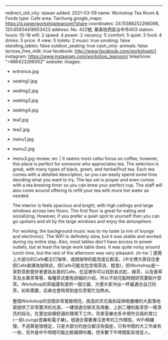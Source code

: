 ---
redirect_old_city: taiwan
added: 2021-03-09
name: Workshop Tea Room & Foods
type: Cafe
area: Taichung
google_maps: https://g.page/workshoptearoom?share
coordinates: 24.15388252266098, 120.65934418653423
address: No. 422號, 華美街西區台中市403
station: 
hours: 10-18
wifi: 2
speed: 4
power: 2
vacancy: 5
comfort: 5
quiet: 3
food: 4
drinks: 5
price: 4
view: 5
toilets: 2
music: true
smoking: false
standing_tables: false
outdoor_seating: true
cash_only: 
animals: false
lactose_free_milk: true
facebook: http://www.facebook.com/workshoptc1
instagram: https://www.instagram.com/workshop_tearoom/
telephone: "+886423266002"
website: 
images:
  - entrance.jpg
  - seating1.jpg
  - seating2.jpg
  - seating3.jpg
  - seating4.jpg
  - tea1.jpg
  - tea2.jpg
  - menu1.jpg
  - menu2.jpg
  - menu3.jpg
review:
  en: |
    It seems most cafes focus on coffee, however, this place is perfect for someone who appreciates tea. The selection is great, with many types of black, green, and herbal/fruit tea. Each tea comes with a detailed description, so you can easily spend some time deciding what you want to try. The tea set is proper and even comes with a tea brewing timer so you can brew your perfect cup. The staff will also come around offering to refill your tea with more hot water as needed.

    The interior is feels spacious and bright, with high ceilings and large windows across two floors. The first floor is great for eating and socializing. However, if you prefer a quiet spot to yourself then you can go upstairs and sit by the large windows and enjoy the atmosphere.

    For working, the background music was to my taste (a mix of lounge and electronic). The WiFi is definitely slow, but it was stable and worked during my entire stay. Also, most tables don't have access to power outlets, but at least the large work table does. It was quite noisy around lunch time, but the rest of the afternoon was very pleasant.
  zh-tw: |
    感覺上大部分的Cafe都主打咖啡，或說咖啡的能見度比較高，(中文裡大家往往會把Cafe直譯為咖啡店，但Cafe可能也包含喫茶店、輕食)，但Workshop是一家對茶飲愛好者更為友善的Cafe。在這裡你可以找到各式紅、綠茶，以及香草茶及水果茶等等，每種茶式都有詳細的介紹，所以不妨花點時間研究要點什麼茶。Workshop的茶組還有提供一個沙漏，方便大家沖出一杯最適合自己的茶，如有需要，店員也會時常到座位旁幫忙加熱水。

    整個Workshop的空間非常寬敞明亮，挑高的天花板和延伸兩層樓的大面落地窗提供了非常豐沛的光源，一樓很適合聊天及用餐，上到二樓則能享受一樣漂亮的採光，在更加安靜舒適的環境下工作，背景音樂也多半很符合我的胃口(一些Lounge音樂和電子樂)，很適合需要專注思考的工作類型。WiFi稍嫌慢，不過算是很穩定，只是大部分的座位都沒有插座，只有中間的大工作桌有一些，另外是中午時間可能比較擁擠吵雜，但多數下午時間氣氛很宜人。

